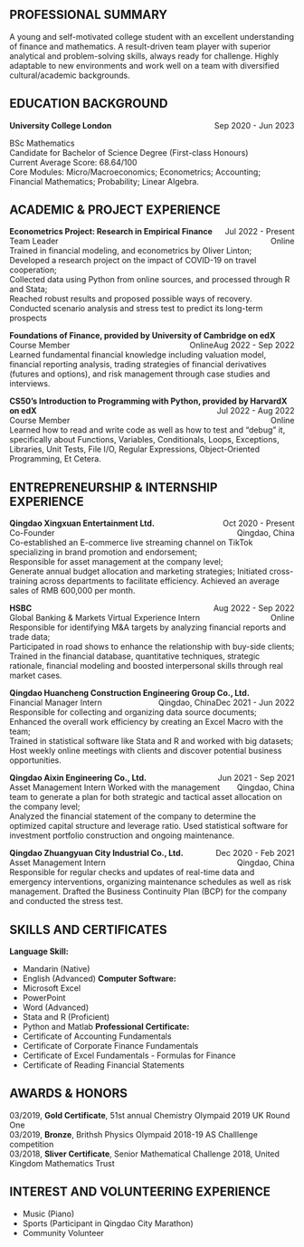 ## PROFESSIONAL SUMMARY

A young and self-motivated college student with an excellent understanding of finance and mathematics. A result-driven team player with superior analytical and problem-solving skills, always ready for challenge. Highly adaptable to new environments and work well on a team with diversified cultural/academic backgrounds.


## EDUCATION BACKGROUND

**University College London**  <span style="float:right">Sep 2020 - Jun 2023</span>  
<!-- align dates to the right -->

BSc Mathematics  
Candidate for Bachelor of Science Degree (First-class Honours)  
Current Average Score: 68.64/100  
Core Modules: Micro/Macroeconomics; Econometrics; Accounting; Financial Mathematics; Probability; Linear Algebra.  

## ACADEMIC \& PROJECT EXPERIENCE
**Econometrics Project: Research in Empirical Finance**  <span style="float:right">Jul 2022 - Present</span>  
Team Leader  <span style="float:right">Online</span>  
Trained in financial modeling, and econometrics by Oliver Linton;  
Developed a research project on the impact of COVID-19 on travel cooperation;  
Collected data using Python from online sources, and processed through R and Stata;  
Reached robust results and proposed possible ways of recovery. Conducted scenario analysis and stress test to predict its long-term prospects  

**Foundations of Finance, provided by University of Cambridge on edX**  <span style="float:right">Aug 2022 -  Sep 2022</span>
Course Member  <span style="float:right">Online</span>  
Learned  fundamental  financial  knowledge  including  valuation  model,  financial  reporting  analysis,  trading  strategies  of  financial  derivatives (futures and options), and risk management through case studies and interviews.  

**CS50’s Introduction to Programming with Python, provided by HarvardX on edX** <span style="float:right">Jul 2022 -  Aug 2022</span>  
Course Member  <span style="float:right">Online</span>  
Learned how to read and write code as well as how to test and “debug” it, specifically about Functions, Variables, Conditionals, Loops, Exceptions, Libraries, Unit Tests, File I/O, Regular Expressions, Object-Oriented Programming, Et Cetera.  

## ENTREPRENEURSHIP & INTERNSHIP EXPERIENCE
**Qingdao Xingxuan Entertainment Ltd.**  <span style="float:right">Oct 2020 - Present</span>  
Co-Founder  <span style="float:right">Qingdao, China</span>  
Co-established an E-commerce live streaming channel on TikTok specializing in brand promotion and endorsement;  
Responsible for asset management at the company level;  
Generate annual budget allocation and marketing strategies; Initiated cross-training across departments to facilitate efficiency. Achieved an average sales of RMB 600,000 per month.  

**HSBC** <span style="float:right">Aug 2022 - Sep 2022</span>  
Global Banking & Markets Virtual Experience Intern  <span style="float:right">Online</span>  
Responsible for identifying M&A targets by analyzing financial reports and trade data;  
Participated in road shows to enhance the relationship with buy-side clients;  
Trained  in  the  financial  database,  quantitative  techniques,  strategic  rationale,  financial  modeling  and  boosted  interpersonal  skills  through  real  market cases.  

**Qingdao Huancheng Construction Engineering Group Co., Ltd.**  <span style="float:right">Dec 2021 - Jun 2022</span>  
Financial Manager Intern  <span style="float:right">Qingdao, China</span>  
Responsible for collecting and organizing data source documents;  
Enhanced the overall work efficiency by creating an Excel Macro with the team;  
Trained in statistical software like Stata and R and worked with big datasets;  
Host weekly online meetings with clients and discover potential business opportunities.  

**Qingdao Aixin Engineering Co., Ltd.**  <span style="float:right">Jun 2021 - Sep 2021</span>  
Asset Management Intern  <span style="float:right">Qingdao, China</span>
Worked with the management team to generate a plan for both strategic and tactical asset allocation on the company level;  
Analyzed  the  financial  statement  of  the  company  to  determine  the  optimized  capital  structure  and  leverage  ratio.  Used  statistical software for investment portfolio construction and ongoing maintenance.  

**Qingdao Zhuangyuan City Industrial Co., Ltd.**  <span style="float:right">Dec 2020 - Feb 2021</span>  
Asset  Management  Intern  <span style="float:right">Qingdao, China</span>  
Responsible  for  regular  checks  and  updates  of  real-time  data  and  emergency  interventions,  organizing  maintenance  schedules  as  well  as  risk  management. Drafted the Business Continuity Plan (BCP) for the company and conducted the stress test.  

## SKILLS AND CERTIFICATES
**Language Skill:**
- Mandarin (Native)
- English (Advanced)
**Computer Software:**
- Microsoft Excel
- PowerPoint
- Word (Advanced)
- Stata and R (Proficient)
- Python and Matlab
**Professional Certificate:**
- Certificate of Accounting Fundamentals
- Certificate of Corporate Finance Fundamentals
- Certificate of Excel Fundamentals - Formulas for Finance
- Certificate of Reading Financial Statements

## AWARDS \& HONORS
03/2019, **Gold Certificate**, 51st annual Chemistry Olympaid 2019 UK Round One  
03/2019, **Bronze**, Brithsh Physics Olympaid 2018-19 AS Challlenge competition  
03/2018, **Sliver Certificate**, Senior Mathematical Challenge 2018, United Kingdom Mathematics Trust  

## INTEREST AND VOLUNTEERING EXPERIENCE
- Music (Piano)
- Sports (Participant in Qingdao City Marathon)
- Community Volunteer